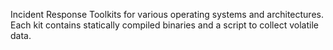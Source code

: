 Incident Response Toolkits for various operating systems and architectures.
Each kit contains statically compiled binaries and a script to collect volatile data.